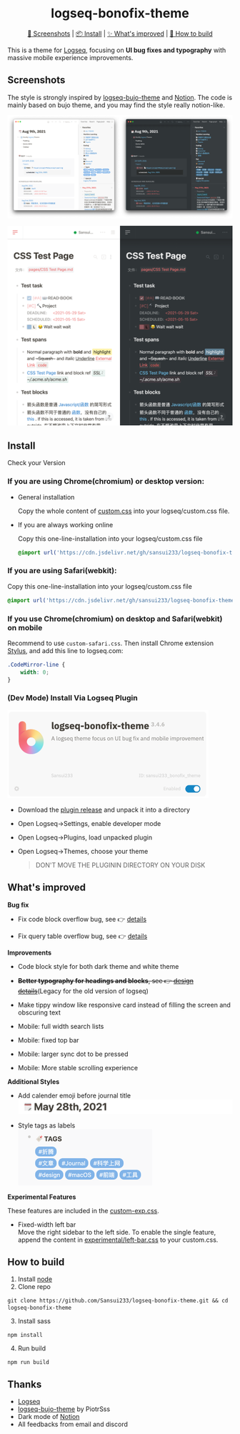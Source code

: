 <h1 align="center">
  <br>logseq-bonofix-theme<br>
</h1>

<p align="center">
  <a href="#screenshots">🌠 Screenshots</a>
   | 
  <a href="#install">📦 Install</a>
   | 
  <a href="#whats-improved">✨ What's improved</a>
   | 
  <a href="#how-to-build">🔨 How to build</a>
</p>



This is a theme for [Logseq](https://github.com/logseq/logseq), focusing on **UI bug fixes and typography** with massive mobile experience improvements.

## Screenshots

The style is strongly inspired by [logseq-bujo-theme](https://github.com/PiotrSss/logseq-bujo-theme ) and [Notion](https://notion.so). The code is mainly based on bujo theme, and you may find the style really notion-like.

![Desktop](./media/Desktop-2021-08-09.png)

![Mobile](./media/Mobile.png)

## Install

Check your Version

### If you are using Chrome(chromium) or desktop version:

- General installation

  Copy the whole content of [custom.css](https://raw.githubusercontent.com/Sansui233/logseq-bonofix-theme/master/custom.css) into your logseq/custom.css file.

- If you are always working online

  Copy this one-line-installation into your logseq/custom.css file

  ```css
  @import url('https://cdn.jsdelivr.net/gh/sansui233/logseq-bonofix-theme/custom.css')
  ```

### If you are using Safari(webkit):

Copy this one-line-installation into your logseq/custom.css file

```css
@import url('https://cdn.jsdelivr.net/gh/sansui233/logseq-bonofix-theme/custom-safari.css')
```

### If you use Chrome(chromium) on desktop and Safari(webkit) on mobile

Recommend to use `custom-safari.css`. Then install Chrome extension [Stylus](https://chrome.google.com/webstore/detail/stylus/clngdbkpkpeebahjckkjfobafhncgmne), and add this line to logseq.com:

```css
.CodeMirror-line {
    width: 0;
}
```

### (Dev Mode) Install Via Logseq Plugin

<img src="./media/plugin.png" alt="Tags" width="450px" />

- Download the [plugin release](https://github.com/Sansui233/logseq-bonofix-theme/releases) and unpack it into a directory

- Open Logseq→Settings, enable developer mode

- Open Logseq→Plugins, load unpacked plugin

- Open Logseq→Themes, choose your theme

  > DON'T MOVE THE PLUGININ DIRECTORY ON YOUR DISK

## What's improved

**Bug fix**

- Fix code block overflow bug, see 👉 [details](https://github.com/Sansui233/logseq-bonofix-theme/blob/master/docs/fix-codemirror.md)

- Fix query table overflow bug, see 👉 [details](https://github.com/Sansui233/logseq-bonofix-theme/blob/master/docs/table-overflow.md)

**Improvements**

- Code block style for both dark theme and white theme

- ~~**Better typography for headings and blocks**, see 👉 [design details](https://github.com/Sansui233/logseq-bonofix-theme/blob/master/docs/better-typography.md)~~(Legacy for the old version of logseq)

- Make tippy window like responsive card instead of filling the screen and obscuring text

- Mobile: full width search lists

- Mobile: fixed top bar

- Mobile: larger sync dot to be pressed

- Mobile: More stable scrolling experience

**Additional Styles**

- Add calender emoji before journal title  
  <img src="./media/journal-title-emoji.png" alt="Journal Title Emoji" width="600px" />

- Style tags as labels  
  <img src="./media/tag-label.png" alt="Tags" width="300px" />

**Experimental Features**

These features are included in the [custom-exp.css](./custom-exp.css).

- Fixed-width left bar  
  Move the right sidebar to the left side. To enable the single feature, append the content in [experimental/left-bar.css](./experimental/left-bar.css) to your custom.css.

## How to build

1. Install [node](https://nodejs.org/)
2. Clone repo  
  ```shell
  git clone https://github.com/Sansui233/logseq-bonofix-theme.git && cd logseq-bonofix-theme
  ```
3. Install sass  
  ```shell
npm install
  ```
4. Run build  

  ```shell
  npm run build
  ```


## Thanks

- [Logseq](https://github.com/logseq/logseq)
- [logseq-bujo-theme](https://github.com/PiotrSss/logseq-bujo-theme) by PiotrSss
- Dark mode of [Notion](https://notion.so)
- All feedbacks from email and discord
